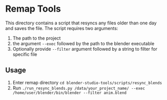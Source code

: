 # Remap Tools

This directory contains a script that resyncs any files older than one day and saves the file. The script requires two arguments:
1. The path to the project
2. the argument `--exec` followed by the path to the blender executable 
3. Optionally provide `--filter` argument followed by a string to filter for specific file

## Usage
1. Enter remap directory `cd blender-studio-tools/scripts/resync_blends`
2. Run `./run_resync_blends.py /data/your_project_name/ --exec /home/user/blender/bin/blender --filter anim.blend` 
